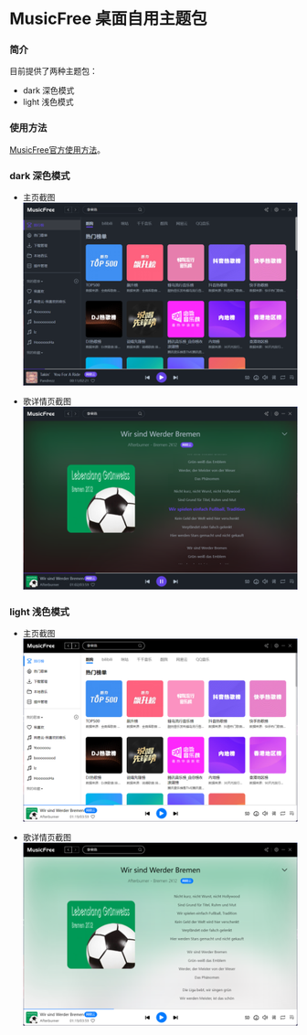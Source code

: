 # MusicFree 桌面自用主题包
### 简介

目前提供了两种主题包：
- dark 深色模式
- light 浅色模式 

### 使用方法
[MusicFree官方使用方法](https://github.com/maotoumao/MusicFreeThemePacks)。

### dark 深色模式
- 主页截图
![image](https://github.com/Rantele/Rantele-MusicFreeThemePacks/blob/main/img/dark-home.png)

- 歌详情页截图
![image](https://github.com/Rantele/Rantele-MusicFreeThemePacks/blob/main/img/dark-detail.png)

### light 浅色模式
- 主页截图
![image](https://github.com/Rantele/Rantele-MusicFreeThemePacks/blob/main/img/light-home.png)

- 歌详情页截图
![image](https://github.com/Rantele/Rantele-MusicFreeThemePacks/blob/main/img/light-detail.png)
